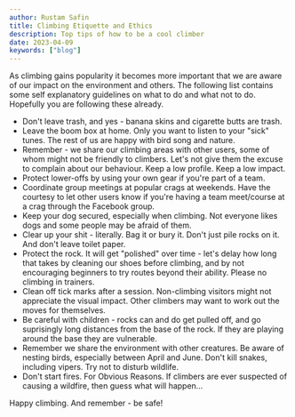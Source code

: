 ```yaml
---
author: Rustam Safin
title: Climbing Etiquette and Ethics
description: Top tips of how to be a cool climber
date: 2023-04-09
keywords: ["blog"]
---
```


As climbing gains popularity it becomes more important that we are aware of our impact on the environment and others. The following list contains some self explanatory guidelines on what to do and what not to do. Hopefully you are following these already.

* Don't leave trash, and yes - banana skins and cigarette butts are trash.
* Leave the boom box at home. Only you want to listen to your "sick" tunes. The rest of us are happy with bird song and nature.
* Remember - we share our climbing areas with other users, some of whom might not be friendly to climbers. Let's not give them the excuse to complain about our behaviour. Keep a low profile. Keep a low impact.
* Protect lower-offs by using your own gear if you're part of a team.
* Coordinate group meetings at popular crags at weekends. Have the courtesy to let other users know if you're having a team meet/course at a crag through the Facebook group.
* Keep your dog secured, especially when climbing. Not everyone likes dogs and some people may be afraid of them.
* Clear up your shit - literally. Bag it or bury it. Don't just pile rocks on it. And don't leave toilet paper.
* Protect the rock. It will get "polished" over time - let's delay how long that takes by cleaning our shoes before climbing, and by not encouraging beginners to try routes beyond their ability. Please no climbing in trainers.
* Clean off tick marks after a session. Non-climbing visitors might not appreciate the visual impact. Other climbers may want to work out the moves for themselves.
* Be careful with children - rocks can and do get pulled off, and go suprisingly long distances from the base of the rock. If they are playing around the base they are vulnerable.
* Remember we share the environment with other creatures. Be aware of nesting birds, especially between April and June. Don't kill snakes, including vipers. Try not to disturb wildlife.
* Don't start fires. For Obvious Reasons. If climbers are ever suspected of causing a wildfire, then guess what will happen… 

Happy climbing. And remember - be safe! 